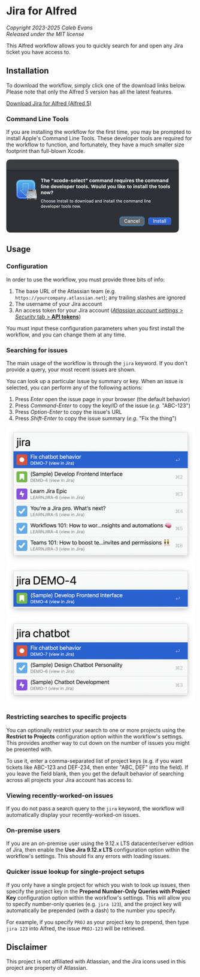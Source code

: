 # Jira for Alfred

*Copyright 2023-2025 Caleb Evans*  
*Released under the MIT license*

This Alfred workflow allows you to quickly search for and open any Jira ticket
you have access to.

## Installation

To download the workflow, simply click one of the download links below. Please
note that only the Alfred 5 version has all the latest features.

[Download Jira for Alfred (Alfred 5)][workflow-download-alfred5]

[workflow-download-alfred5]: https://github.com/caleb531/jira-for-alfred/raw/main/Jira%20for%20Alfred%20(Alfred%205).alfredworkflow

### Command Line Tools

If you are installing the workflow for the first time, you may be prompted to
install Apple's Command Line Tools. These developer tools are required
for the workflow to function, and fortunately, they have a much smaller size
footprint than full-blown Xcode.

<img src="screenshot-clt-installer.png" alt="Prompt to install Apple's Command Line Tools" width="461" />

## Usage

### Configuration

In order to use the workflow, you must provide three bits of info:

1. The base URL of the Atlassian team (e.g.
   `https://yourcompany.atlassian.net`); any trailing slashes are ignored
2. The username of your Jira account
3. An access token for your Jira account ([*Atlassian account settings* > *Security* tab > **API tokens**][api-tokens])

You must input these configuration parameters when you first install the
workflow, and you can change them at any time.

[api-tokens]: https://id.atlassian.com/manage-profile/security/api-tokens

### Searching for issues

The main usage of the workflow is through the `jira` keyword. If you don't provide a query, your most recent issues are shown.

You can look up a particular issue by summary or key. When an issue is selected,
you can perform any of the following actions:

1. Press *Enter* open the issue page in your browser (the default behavior)
2. Press *Command-Enter* to copy the key/ID of the issue (*e.g.*
   "ABC-123")
3. Press *Option-Enter* to copy the issue's URL
3. Press *Shift-Enter* to copy the issue summary (*e.g.* "Fix the thing")

![Showing recent issues](screenshot-recent.png)
![Looking up an issue by key](screenshot-key.png)
![Searching for issues whose summary contains the keyword](screenshot-summary.png)

### Restricting searches to specific projects

You can optionally restrict your search to one or more projects using the
**Restrict to Projects** configuration option within the workflow's settings.
This provides another way to cut down on the number of issues you might be
presented with.

To use it, enter a comma-separated list of project keys (e.g. if you want
tickets like ABC-123 and DEF-234, then enter "ABC, DEF" into the field). If you
leave the field blank, then you get the default behavior of searching across all
projects your Jira account has access to.

### Viewing recently-worked-on issues

If you do not pass a search query to the `jira` keyword, the workflow will
automatically display your recently-worked-on issues.

### On-premise users

If you are an on-premise user using the 9.12.x LTS datacenter/server edition of
Jira, then enable the **Use Jira 9.12.x LTS** configuration option within the
workflow's settings. This should fix any errors with loading issues.

### Quicker issue lookup for single-project setups

If you only have a single project for which you wish to look up issues, then
specify the project key in the **Prepend Number-Only Queries with Project Key**
configuration option within the workflow's settings. This will allow you to
specify number-only queries (e.g. `jira 123`), and the project key will
automatically be prepended (with a dash) to the number you specify.

For example, if you specify `PROJ` as your project key to prepend, then type
`jira 123` into Alfred, the issue `PROJ-123` will be retrieved.

## Disclaimer

This project is not affiliated with Atlassian, and the Jira icons used in this
project are property of Atlassian.
